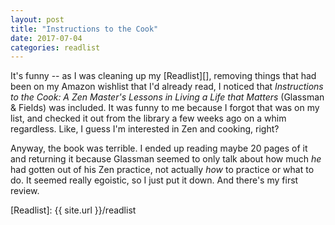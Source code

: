 ```yaml
---
layout: post
title: "Instructions to the Cook"
date: 2017-07-04
categories: readlist
---
```


It's funny -- as I was cleaning up my [Readlist][], removing things that had
been on my Amazon wishlist that I'd already read, I noticed that *Instructions
to the Cook: A Zen Master's Lessons in Living a Life that Matters* (Glassman &
Fields) was included.  It was funny to me because I forgot that was on my
list, and checked it out from the library a few weeks ago on a whim
regardless.  Like, I guess I'm interested in Zen and cooking, right?

Anyway, the book was terrible.  I ended up reading maybe 20 pages of it and
returning it because Glassman seemed to only talk about how much *he* had
gotten out of his Zen practice, not actually *how* to practice or what to do.
It seemed really egoistic, so I just put it down.  And there's my first
review.

[Readlist]: {{ site.url }}/readlist
